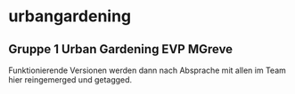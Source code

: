 # urbangardening
Gruppe 1 Urban Gardening EVP MGreve
---

Funktionierende Versionen werden dann nach Absprache mit allen im Team hier reingemerged und getagged.
